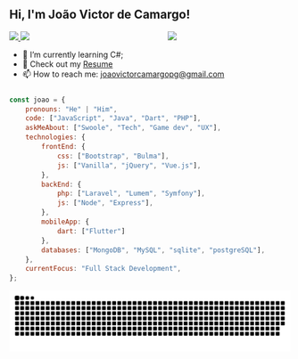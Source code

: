 ## Hi, I'm João Victor de Camargo!

<img align='right' src="https://media.giphy.com/media/cID9NShVKKjHs5ygCP/giphy.gif" width="220">
<a href = "mailto:joaovictorcamargopg@gmail.com">
  <img src="https://img.shields.io/badge/-Gmail-%23333?style=for-the-badge&logo=gmail&logoColor=white" target="_blank">
</a>
 <a href="https://www.linkedin.com/in/joao-victor-camargo/" target="_blank">
  <img src="https://img.shields.io/badge/-LinkedIn-%230077B5?style=for-the-badge&logo=linkedin&logoColor=white" target="_blank">
</a> 

- 🌱 I’m currently learning C#;
- 📙 Check out my [Resume](https://www.linkedin.com/in/joao-victor-camargo/)
- 📫 How to reach me: joaovictorcamargopg@gmail.com

###

```javascript
const joao = {
    pronouns: "He" | "Him",
    code: ["JavaScript", "Java", "Dart", "PHP"],
    askMeAbout: ["Swoole", "Tech", "Game dev", "UX"],
    technologies: {
        frontEnd: {
            css: ["Bootstrap", "Bulma"],
            js: ["Vanilla", "jQuery", "Vue.js"],
        },
        backEnd: {
            php: ["Laravel", "Lumem", "Symfony"],
            js: ["Node", "Express"],
        },
        mobileApp: {
            dart: ["Flutter"]
        },
        databases: ["MongoDB", "MySQL", "sqlite", "postgreSQL"],
    },
    currentFocus: "Full Stack Development",
};
```
![Snake animation](https://github.com/JoaoVictor-hub/JoaoVictor-hub/blob/output/github-contribution-grid-snake.svg)
 
